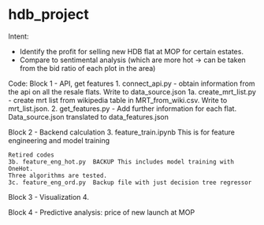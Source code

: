 # hdb_project

Intent: 
- Identify the profit for selling new HDB flat at MOP for certain estates.
- Compare to sentimental analysis (which are more hot -> can be taken from the bid ratio of each plot in the area)


Code:
Block 1 - API, get features
    1. connect_api.py - obtain information from the api on all the resale flats. Write to data_source.json
    1a. create_mrt_list.py - create mrt list from wikipedia table in MRT_from_wiki.csv. Write to mrt_list.json.
    2. get_features.py - Add further information for each flat. Data_source.json translated to data_features.json


Block 2 - Backend calculation
    3. feature_train.ipynb  This is for feature engineering and model training

    Retired codes
    3b. feature_eng_hot.py  BACKUP This includes model training with OneHot. 
    Three algorithms are tested.
    3c. feature_eng_ord.py  Backup file with just decision tree regressor
    

Block 3 - Visualization
    4. 

Block 4 - Predictive analysis: price of new launch at MOP

